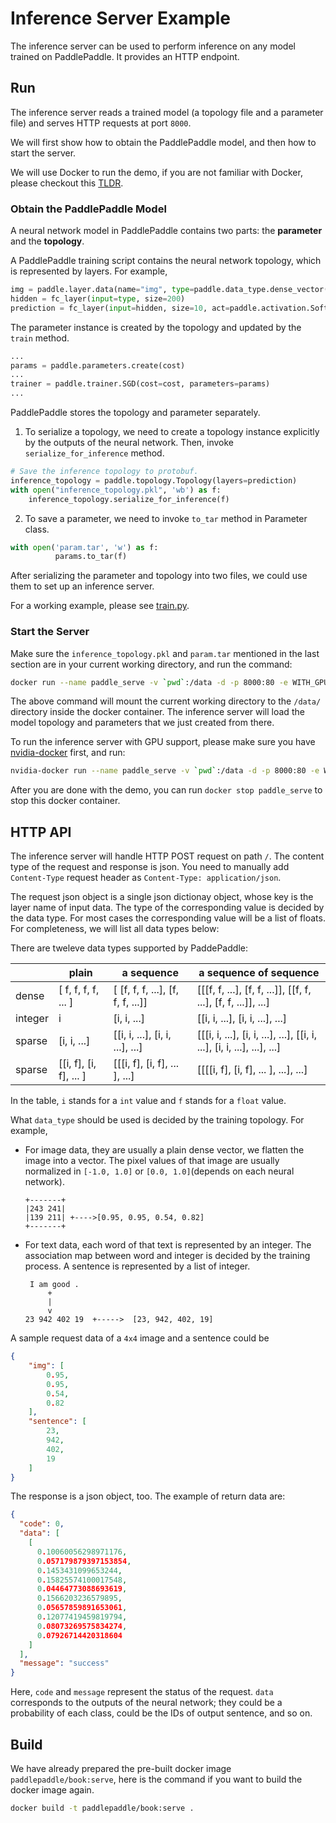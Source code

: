 # Inference Server Example

The inference server can be used to perform inference on any model trained on
PaddlePaddle. It provides an HTTP endpoint.

## Run

The inference server reads a trained model (a topology file and a
parameter file) and serves HTTP requests at port `8000`.

We will first show how to obtain the PaddlePaddle model, and then how
to start the server.

We will use Docker to run the demo, if you are not familiar with
Docker, please checkout
this
[TLDR](https://github.com/PaddlePaddle/Paddle/wiki/TLDR-for-new-docker-user).

### Obtain the PaddlePaddle Model

A neural network model in PaddlePaddle contains two parts: the
**parameter** and the **topology**.

A PaddlePaddle training script contains the neural network topology,
which is represented by layers. For example,

```python
img = paddle.layer.data(name="img", type=paddle.data_type.dense_vector(784))
hidden = fc_layer(input=type, size=200)
prediction = fc_layer(input=hidden, size=10, act=paddle.activation.Softmax())
```

The parameter instance is created by the topology and updated by the
`train` method.

```python
...
params = paddle.parameters.create(cost)
...
trainer = paddle.trainer.SGD(cost=cost, parameters=params)
...
```

PaddlePaddle stores the topology and parameter separately.

1. To serialize a topology, we need to create a topology instance
   explicitly by the outputs of the neural network. Then, invoke
   `serialize_for_inference` method.

  ```python
  # Save the inference topology to protobuf.
  inference_topology = paddle.topology.Topology(layers=prediction)
  with open("inference_topology.pkl", 'wb') as f:
      inference_topology.serialize_for_inference(f)
  ```

2. To save a parameter, we need to invoke `to_tar` method in Parameter
   class.

  ```python
  with open('param.tar', 'w') as f:
            params.to_tar(f)
  ```

 After serializing the parameter and topology into two files, we could
 use them to set up an inference server.

 For a working example, please see [train.py](https://github.com/reyoung/paddle_mnist_v2_demo/blob/master/train.py).


### Start the Server

Make sure the `inference_topology.pkl` and `param.tar` mentioned in
the last section are in your current working directory, and run the
command:

```bash
docker run --name paddle_serve -v `pwd`:/data -d -p 8000:80 -e WITH_GPU=0 paddlepaddle/book:serve
```

The above command will mount the current working directory to the
`/data/` directory inside the docker container. The inference server
will load the model topology and parameters that we just created from
there.

To run the inference server with GPU support, please make sure you have
[nvidia-docker](https://github.com/NVIDIA/nvidia-docker)
first, and run:

```bash
nvidia-docker run --name paddle_serve -v `pwd`:/data -d -p 8000:80 -e WITH_GPU=1 paddlepaddle/book:serve
```

After you are done with the demo, you can run `docker stop
paddle_serve` to stop this docker container.

## HTTP API

The inference server will handle HTTP POST request on path `/`. The
content type of the request and response is json. You need to manually
add `Content-Type` request header as `Content-Type: application/json`.

The request json object is a single json dictionay object, whose key
is the layer name of input data. The type of the corresponding value
is decided by the data type. For most cases the corresponding value
will be a list of floats. For completeness, we will list all data types
below:

There are tweleve data types supported by PaddePaddle:

| | plain | a sequence | a sequence of sequence |
| --- | --- | --- | ---|
| dense | [ f, f, f, f, ... ] | [ [f, f, f, ...], [f, f, f, ...]] | [[[f, f, ...], [f, f, ...]], [[f, f, ...], [f, f, ...]], ...] |
| integer | i | [i, i, ...] | [[i, i, ...], [i, i, ...], ...] |
| sparse | [i, i, ...] | [[i, i, ...], [i, i, ...], ...] | [[[i, i, ...], [i, i, ...], ...], [[i, i, ...], [i, i, ...], ...], ...] |
| sparse | [[i, f], [i, f], ... ] | [[[i, f], [i, f], ... ], ...] | [[[[i, f], [i, f], ... ], ...], ...]

In the table, `i` stands for a `int` value and `f` stands for a
`float` value.

What `data_type` should be used is decided by the training
topology. For example,

* For image data, they are usually a plain dense vector, we flatten
  the image into a vector. The pixel values of that image are usually
  normalized in `[-1.0, 1.0]` or `[0.0, 1.0]`(depends on each neural
  network).

    ```text
    +-------+
   |243 241|
   |139 211| +---->[0.95, 0.95, 0.54, 0.82]
   +-------+
    ```

* For text data, each word of that text is represented by an
  integer. The association map between word and integer is decided by
  the training process. A sentence is represented by a list of
  integer.

   ```text
    I am good .
        +
        |
        v
   23 942 402 19  +----->  [23, 942, 402, 19]
   ```

A sample request data of a `4x4` image and a sentence could be

```json
{
    "img": [
        0.95,
        0.95,
        0.54,
        0.82
    ],
    "sentence": [
        23,
        942,
        402,
        19
    ]
}
```

The response is a json object, too. The example of return data are:

```json
{
  "code": 0,
  "data": [
    [
      0.10060056298971176,
      0.057179879397153854,
      0.1453431099653244,
      0.15825574100017548,
      0.04464773088693619,
      0.1566203236579895,
      0.05657859891653061,
      0.12077419459819794,
      0.08073269575834274,
      0.07926714420318604
    ]
  ],
  "message": "success"
}
```

Here, `code` and `message` represent the status of the request.
`data` corresponds to the outputs of the neural network; they could be a
probability of each class, could be the IDs of output sentence, and so
on.

## Build

We have already prepared the pre-built docker image
`paddlepaddle/book:serve`, here is the command if you want to build
the docker image again.

```bash
docker build -t paddlepaddle/book:serve .
```
